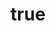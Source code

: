 ---
imgURL: https://res.cloudinary.com/dmfr1l3tj/image/upload/v1743361234/website-content-sections-_3__rcxt2g.webp
title:
    en: Notify your clients
    es: w
description: 
    en: Send them messages to notify them in case of unforeseen events.
    es: w
---